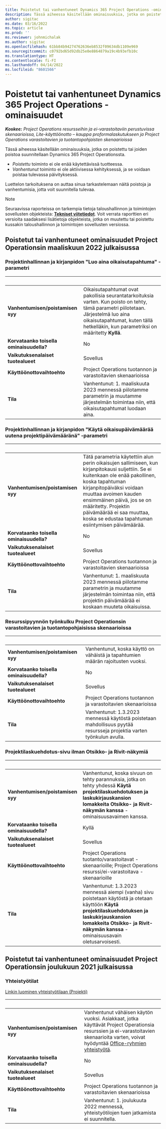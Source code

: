```yaml
---
title: Poistetut tai vanhentuneet Dynamics 365 Project Operations -ominaisuudet
description: Tässä aiheessa käsitellään ominaisuuksia, jotka on poistettu tai joiden poistoa suunnitellaan Dynamics 365 Project Operationssta.
author: sigitac
ms.date: 03/16/2022
ms.topic: article
ms.prod: ''
ms.reviewer: johnmichalak
ms.author: sigitac
ms.openlocfilehash: 61bb84b94274762636eb8532f09634db1109e969
ms.sourcegitcommit: c0792bd65d92db25e0e8864879a19c4b93efb10c
ms.translationtype: HT
ms.contentlocale: fi-FI
ms.lasthandoff: 04/14/2022
ms.locfileid: "8601566"
---
```

# <a name="removed-or-deprecated-features-in-dynamics-365-project-operations"></a>Poistetut tai vanhentuneet Dynamics 365 Project Operations -ominaisuudet

_**Koskee:** Project Operations resursseihin ja ei-varastoitaviin perustuvissa skenaarioissa, Lite-käyttöönotto – kauppa proformalaskutukseen ja Project Operations varastoitavien ja tuotantopohjaisten skenaarioissa_

Tässä aiheessa käsitellään ominaisuuksia, jotka on poistettu tai joiden poistoa suunnitellaan Dynamics 365 Project Operationssta.

- *Poistettu* toiminto ei ole enää käytettävissä tuotteessa.
- *Vanhentunut* toiminto ei ole aktiivisessa kehityksessä, ja se voidaan poistaa tulevassa päivityksessä.

Luettelon tarkoituksena on auttaa sinua tarkastelemaan näitä poistoja ja vanhentumisia, jotta voit suunnitella tulevaa.

> [!NOTE]
> Seuraavissa raporteissa on tarkempia tietoja taloushallinnon ja toimintojen sovellusten objekteista: [**Tekniset viitetiedot**](/dynamics/s-e/global/axtechrefrep_61). Voit verrata raporttien eri versioita saadaksesi lisätietoja objekteista, jotka on muutettu tai poistettu kussakin taloushallinnon ja toimintojen sovellusten versiossa.

## <a name="features-removed-or-deprecated-in-the-project-operations-march-2022-release"></a>Poistetut tai vanhentuneet ominaisuudet Project Operationsin maaliskuun 2022 julkaisussa

### <a name="project-management-and-accounting-always-create-adjustment-transaction-parameter"></a>Projektinhallinnan ja kirjanpidon "Luo aina oikaisutapahtuma" -parametri

| &nbsp; | &nbsp; |
|--------|--------|
| **Vanhentumisen/poistamisen syy** | Oikaisutapahtumat ovat pakollisia seurantatarkoituksia varten. Kun poisto on tehty, tämä parametri piilotetaan. Järjestelmä luo aina oikaisutapahtumat, kuten tällä hetkelläkin, kun parametriksi on määritetty **Kyllä**. |
| **Korvataanko toisella ominaisuudella?** | No |
| **Vaikutuksenalaiset tuotealueet** | Sovellus |
| **Käyttöönottovaihtoehto** | Project Operations tuotannon ja varastoitavien skenaarioissa |
| **Tila** | Vanhentunut: 1. maaliskuuta 2023 mennessä piilotamme parametrin ja muutamme järjestelmän toimintaa niin, että oikaisutapahtumat luodaan aina. |

### <a name="project-management-and-accounting-use-adjustment-date-as-new-project-date-parameter"></a>Projektinhallinnan ja kirjanpidon "Käytä oikaisupäivämäärää uutena projektipäivämääränä" -parametri

| &nbsp; | &nbsp; |
|--------|--------|
| **Vanhentumisen/poistamisen syy** | Tätä parametria käytettiin alun perin oikaisujen sallimiseen, kun kirjanpitokausi suljettiin. Se ei kuitenkaan ole enää pakollinen, koska tapahtuman kirjanpitopäiväksi voidaan muuttaa avoimen kauden ensimmäinen päivä, jos se on määritetty. Projektin päivämäärää ei saa muuttaa, koska se edustaa tapahtuman esiintymisen päivämäärää. |
| **Korvataanko toisella ominaisuudella?** | No |
| **Vaikutuksenalaiset tuotealueet** | Sovellus |
| **Käyttöönottovaihtoehto** | Project Operations tuotannon ja varastoitavien skenaarioissa |
| **Tila** | Vanhentunut: 1. maaliskuuta 2023 mennessä piilotamme parametrin ja muutamme järjestelmän toimintaa niin, että projektin päivämäärää ei koskaan muuteta oikaisuissa. |

### <a name="resource-request-workflow-in-project-operations-for-stockedproduction-based-scenarios"></a>Resurssipyynnön työnkulku Project Operationsin varastoitavien ja tuotantopohjaisissa skenaarioissa

| &nbsp; | &nbsp; |
|--------|--------|
| **Vanhentumisen/poistamisen syy** | Vanhentunut, koska käyttö on vähäistä ja tapahtumien määrän rajoitusten vuoksi. |
| **Korvataanko toisella ominaisuudella?** | No |
| **Vaikutuksenalaiset tuotealueet** | Sovellus |
| **Käyttöönottovaihtoehto** | Project Operations tuotannon ja varastoitavien skenaarioissa |
| **Tila** | Vanhentunut: 1.3.2023 mennessä käytöstä poistetaan mahdollisuus pyytää resursseja projektia varten työnkulun avulla. |

### <a name="project-invoice-proposal-page-without-header-and-lines-views"></a>Projektilaskuehdotus-sivu ilman Otsikko- ja Rivit-näkymiä

| &nbsp; | &nbsp; |
|--------|--------|
| **Vanhentumisen/poistamisen syy** | Vanhentunut, koska sivuun on tehty parannuksia, jotka on tehty yhdessä **Käytä projektilaskuehdotuksen ja laskukirjauskansion lomakkeita Otsikko- ja Rivit-näkymän kanssa** -ominaisuusavaimen kanssa. |
| **Korvataanko toisella ominaisuudella?** | Kyllä |
| **Vaikutuksenalaiset tuotealueet** | Sovellus |
| **Käyttöönottovaihtoehto** | Project Operations tuotanto/varastoitavat -skenaarioille; Project Operations resurssi/ei-varastoitava -skenaarioille |
| **Tila** | Vanhentunut: 1.3.2023 mennessä aiempi (vanha) sivu poistetaan käytöstä ja otetaan käyttöön **Käytä projektilaskuehdotuksen ja laskukirjauskansion lomakkeita Otsikko- ja Rivit-näkymän kanssa** -ominaisuusavain oletusarvoisesti. |

## <a name="features-removed-or-deprecated-in-the-project-operations-december-2021-release"></a>Poistetut tai vanhentuneet ominaisuudet Project Operationsin joulukuun 2021 julkaisussa

### <a name="collaboration-workspaces"></a>Yhteistyötilat

[Linkin luominen yhteistyötilaan (Projekti)](/dynamicsax-2012/appuser-itpro/create-or-link-to-a-collaboration-workspace-project)

| &nbsp; | &nbsp; |
|--------|--------|
| **Vanhentumisen/poistamisen syy** | Vanhentunut vähäisen käytön vuoksi. Asiakkaat, jotka käyttävät Project Operationsia resurssien ja ei-varastoitavien skenaarioita varten, voivat hyödyntää [Office-ryhmien yhteistyötä](../project-management/collaboration-groups.md). |
| **Korvataanko toisella ominaisuudella?** | No |
| **Vaikutuksenalaiset tuotealueet** | Sovellus  |
| **Käyttöönottovaihtoehto** | Project Operations tuotannon ja varastoitavien skenaarioissa |
| **Tila** | Vanhentunut: 1. joulukuuta 2022 mennessä, yhteistyötilojen tuen jatkamista ei suunnitella. |
